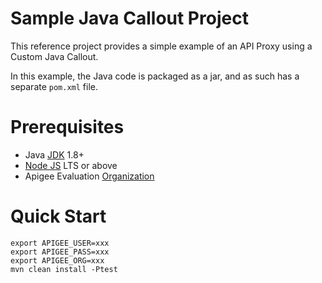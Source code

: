 # Sample Java Callout Project

This reference project provides a simple example of an API Proxy using a 
Custom Java Callout.

In this example, the Java code is packaged as a jar, and as such has a separate
 `pom.xml` file.

# Prerequisites

-   Java [JDK](https://www.oracle.com/uk/java/technologies/javase-downloads.html)
1.8+
-   [Node JS](https://nodejs.org/) LTS or above
-   Apigee Evaluation [Organization](https://login.apigee.com/sign__up)

# Quick Start

```shell
export APIGEE_USER=xxx
export APIGEE_PASS=xxx
export APIGEE_ORG=xxx
mvn clean install -Ptest
```
